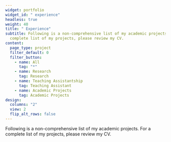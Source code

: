 ```yaml
---
widget: portfolio
widget_id: " experience"
headless: true
weight: 40
title: " Experience"
subtitle: Following is a non-comprehensive list of my academic projects. For a
  complete list of my projects, please review my CV.
content:
  page_type: project
  filter_default: 0
  filter_button:
    - name: All
      tag: "*"
    - name: Research
      tag: Research
    - name: Teaching Assistantship
      tag: Teaching Assistant
    - name: Academic Projects
      tag: Academic Projects
design:
  columns: "2"
  view: 2
  flip_alt_rows: false
---
```

Following is a non-comprehensive list of my academic projects. For a complete list of my projects, please review my CV.